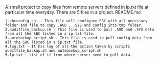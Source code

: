 A small project to copy files from remote servers defined in ip.txt file at particular time everyday. There are 5 files in a project.
README.md

	1.sbcconfig.sh  - This file will configure SBC with all necessary folder and file to copy .AUD , .SYS and config into tmp folder.
	2.auditfile_backup.sh - This file is used to pull .AUD and .SYS data from all the SBC listed in a ip.txt file.  
	3.autobackup_script.sh - This file is used to pull config data from all the SBC listed in a ip.txt file.
	4.log.txt - It has log of all the action taken by scripts auditfile_backup.sh and autobackup_script.sh
	5.Ip.txt - list of if from where server need to pull data.
	
